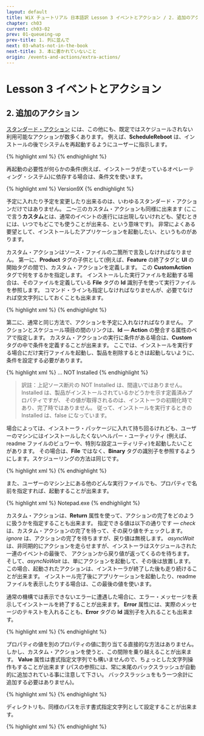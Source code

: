 ```yaml
---
layout: default
title: WiX チュートリアル 日本語訳 Lesson 3 イベントとアクション / 2. 追加のアクション
chapter: ch03
current: ch03-02
prev: 01-queueing-up
prev-title: 1. 列に並んで
next: 03-whats-not-in-the-book
next-title: 3. 本に書かれていないこと
origin: /events-and-actions/extra-actions/
---
```

# Lesson 3 イベントとアクション

## 2. 追加のアクション

[スタンダード・アクション](http://msdn.microsoft.com/en-us/library/windows/desktop/aa372023(v=vs.85).aspx)
には、この他にも、既定ではスケジュールされない利用可能なアクションが数多くあります。
例えば、**ScheduleReboot** は、インストールの後でシステムを再起動するようにユーザーに指示します。

{% highlight xml %}
<InstallExecuteSequence>
  <ScheduleReboot After='InstallFinalize' />
</InstallExecuteSequence>
{% endhighlight %}

再起動の必要性が何らかの条件(例えば、インストーラが走っているオペレーティング・システム)に依存する場合は、条件文を使います。

{% highlight xml %}
<InstallExecuteSequence>
  <ScheduleReboot After='InstallFinalize'>Version9X</ScheduleReboot>
</InstallExecuteSequence>
{% endhighlight %}

予定に入れたり予定を変更したり出来るのは、いわゆるスタンダード・アクションだけではありません。
二～三のカスタム・アクションも同様に出来ます
(ここで言う**カスタム**とは、通常のイベントの進行には出現しないけれども、望むときには、いつでもどこでも使うことが出来る、という意味です)。
非常によくある要望として、インストールしたアプリケーションを起動したい、というものがあります。

カスタム・アクションはソース・ファイルの二箇所で言及しなければなりません。
第一に、**Product** タグの子供として(例えば、**Feature** の終了タグと **UI** の開始タグの間で)、カスタム・アクションを定義します。
この **CustomAction** タグで何をするかを指定します。
インストールした実行ファイルを起動する場合は、そのファイルを定義している **File** タグの **Id** 識別子を使って実行ファイルを参照します。
コマンド・ラインも指定しなければなりませんが、必要でなければ空文字列にしておくことも出来ます。

{% highlight xml %}
<CustomAction Id='LaunchFile' FileKey='FoobarEXE'
    ExeCommand='' Return='asyncNoWait' />
{% endhighlight %}

第二に、通常と同じ方法で、アクションを予定に入れなければなりません。
アクションとスケジュール項目の間のリンクは、**Id** — **Action** の整合する属性のペアで指定します。
カスタム・アクションの実行に条件がある場合は、**Custom** タグの中で条件を定義することが出来ます。
ここでは、インストールを実行する場合にだけ実行ファイルを起動し、製品を削除するときは起動しないように、条件を設定する必要があります。

{% highlight xml %}
<InstallExecuteSequence>
  ...
  <Custom Action='LaunchFile' 
      After='InstallFinalize'>NOT Installed</Custom>
</InstallExecuteSequence>
{% endhighlight %}

> 訳註：上記ソース断片の NOT Installed は、間違いではありません。
> Installed は、製品がインストールされているかどうかを示す定義済みプロパティですが、
> その値が取得されるのは、インストーラの初期化時であり、完了時ではありません。
> 従って、インストールを実行するときの Installed は、false になっています。

場合によっては、インストーラ・パッケージに入れて持ち回るけれども、ユーザーのマシンにはインストールしたくないヘルパー・ユーティリティ
(例えば、readme ファイルのビュワーや、特別な設定ユーティリティ)を起動したいことがあります。
その場合は、**File** ではなく、**Binary** タグの識別子を参照するようにします。スケジューリングの方法は同じです。

{% highlight xml %}
<CustomAction Id='LaunchFile' BinaryKey='FoobarEXE'
    ExeCommand='' Return='asyncNoWait' />
{% endhighlight %}

また、ユーザーのマシン上にある他のどんな実行ファイルでも、プロパティで名前を指定すれば、起動することが出来ます。

{% highlight xml %}
    <Property Id='NOTEPAD'>Notepad.exe</Property>
    <CustomAction Id='LaunchFile' Property='NOTEPAD'
        ExeCommand='[SourceDir]Readme.txt' Return='asyncNoWait' />
{% endhighlight %}

カスタム・アクションは、**Return** 属性を使って、アクションの完了をどのように扱うかを指定することも出来ます。
指定できる値は以下の通りです — *check* は、カスタム・アクションの完了を待って、その戻り値をチェックします。
*ignore* は、アクションの完了を待ちますが、戻り値は無視します。
*asyncWait* は、非同期的にアクションを走らせますが、インストーラはスケジュールされた一連のイベントの最後で、
アクションから戻り値が返ってくるのを待ちます。
そして、*asyncNoWait* は、単にアクションを起動して、その後は放置します。
この場合、起動されたアクションは、インストーラが終了した後も走り続けることが出来ます。
インストール完了後にアプリケーションを起動したり、readme ファイルを表示したりする場合は、この最後の値を使います。

通常の機構では表示できないエラーに遭遇した場合に、エラー・メッセージを表示してインストールを終了することが出来ます。
**Error** 属性には、実際のメッセージのテキストを入れることも、**Error** タグの **Id** 識別子を入れることも出来ます。

{% highlight xml %}
<CustomAction Id='AbortError' Error='この謎は解けません。諦めます。' />
{% endhighlight %}

プロパティの値を別のプロパティの値に割り当てる直接的な方法はありません。
しかし、カスタム・アクションを使うと、この間隙を乗り越えることが出来ます。
**Value** 属性は書式指定文字列でも構いませんので、ちょっとした文字列操作もすることが出来ます
(パスの参照には、常に末尾のバックスラッシュが自動的に追加されている事に注意して下さい。
バックスラッシュをもう一つ余計に追加する必要はありません)。

{% highlight xml %}
<CustomAction Id='PropertyAssign' Property='PathProperty'
    Value='[INSTALLDIR][FilenameProperty].[ExtensionProperty]' />
{% endhighlight %}

ディレクトリも、同様のパスを示す書式指定文字列として設定することが出来ます。

{% highlight xml %}
<CustomAction Id='PropertyAssign' Directory='INSTALLDIR'
    Value='[TARGETDIR]\Program Files\Acme\Foobar 1.0\bin' />
{% endhighlight %}
